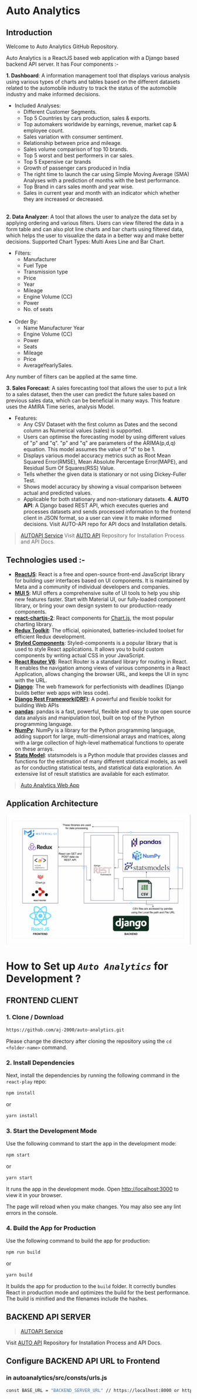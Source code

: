 # **Auto Analytics**


## **Introduction**

Welcome to Auto Analytics GitHub Repository.

Auto Analytics is a ReactJS based web application with a Django based backend API server. It has Four components :-

**1. Dashboard**: A information management tool that displays various analysis using various types of charts and tables based on the different datasets related to the automobile industry to track the status of the automobile industry and make informed decisions.
*	Included Analyses:
    * Different Customer Segments.
	* Top 5 Countries by cars production, sales & exports.
	* Top automakers worldwide by earnings, revenue, market cap & employee count.
	* Sales variation with consumer sentiment.
	* Relationship between price and mileage.
	* Sales volume comparison of top 10 brands.
	* Top 5 worst and best performers in car sales.
	* Top 5 Expensive car brands
	* Growth of passenger cars produced in India
	* The right time to launch the car using Simple Moving Average (SMA) Analyses with a prediction of months with the best performance.
	* Top Brand in cars sales month and year wise.
	* Sales in current year and month with an indicator which whether they are increased or decreased.
  <br/><br/>

**2. Data Analyzer**: A tool that allows the user to analyze the data set by applying ordering and various filters. Users can view filtered the data in a form table and can also plot line charts and bar charts using filtered data, which helps the user to visualize the data in a better way and make better decisions.
	Supported Chart Types: Multi Axes Line and Bar Chart.
* Filters: 
	* Manufacturer
	* Fuel Type
	* Transmission type
	* Price
	* Year
	* Mileage
	* Engine Volume (CC)
	* Power
     *  No. of seats
  <br/><br/>
* Order By: 
	 * Name Manufacturer Year
	 * Engine Volume (CC)
     * Power
	 * Seats
	 * Mileage
	 * Price
	 * AverageYearlySales.
  
 Any number of filters can be applied at the same time.

**3. Sales Forecast**: A sales forecasting tool that allows the user to put a link to a sales dataset, then the user can predict the future sales based on previous sales data, which can be beneficial in many ways. This feature uses the AMIRA Time series, analysis Model.
* Features: 
	* Any CSV Dataset with the first column as Dates and the second column as Numerical values (sales) is supported.
	* Users can optimise the forecasting model by using different values of "p" and "q". "p" and "q" are parameters of the ARIMA(p,d,q) equation. This model assumes the value of "d" to be 1.
	* Displays various model accuracy metrics such as Root Mean Squared Error(RMSE), Mean Absolute Percentage Error(MAPE), and Residual Sum Of Squares(RSS) Value.
	* Tells whether the given data is stationary or not using Dickey-Fuller Test.
	* Shows model accuracy by showing a visual comparison between actual and predicted values.
	* Applicable for both stationary and non-stationary datasets.
**4. AUTO API**: A Django based REST API, which executes queries and processes datasets and sends processed information to the frontend client in JSON format, so a user can view it to make informed decisions.
Visit AUTO-API repo for API docs and Installation details.
> [AUTOAPI Service](https://engage-autoapi.herokuapp.com)
Visit [AUTO API](https://github.com/aj-2000/autoapi) Repository for Installation Process and API Docs.

## **Technologies used :-**
* **[ReactJS](https://www.djangoproject.com/)**: React is a free and open-source front-end JavaScript library for building user interfaces based on UI components. It is maintained by Meta and a community of individual developers and companies.
* **[MUI 5](https://mui.com)**: MUI offers a comprehensive suite of UI tools to help you ship new features faster. Start with Material UI, our fully-loaded component library, or bring your own design system to our production-ready components.
* **[react-chartjs-2](https://react-chartjs-2.js.org)**: React components for [Chart.js](https://www.chartjs.org), the most popular charting library.
* **[Redux Toolkit](https://redux-toolkit.js.org)**: The official, opinionated, batteries-included toolset for efficient Redux development.
* **[Styled Components](https://styled-components.com/)**: Styled-components is a popular library that is used to style React applications. It allows you to build custom components by writing actual CSS in your JavaScript.
* **[React Router V6](https://reactrouter.com)**: React Router is a standard library for routing in React. It enables the navigation among views of various components in a React Application, allows changing the browser URL, and keeps the UI in sync with the URL.
* **[Django](https://www.djangoproject.com/)**: The web framework for perfectionists with deadlines (Django builds better web apps with less code).
* **[Django Rest Framework(DRF)](www.django-rest-framework.org/)**: A powerful and flexible toolkit for building Web APIs
* **[pandas](https://pandas.pydata.org/)**: pandas is a fast, powerful, flexible and easy to use open source data analysis and manipulation tool, built on top of the Python programming language.
* **[NumPy](https://numpy.org/)**: NumPy is a library for the Python programming language, adding support for large, multi-dimensional arrays and matrices, along with a large collection of high-level mathematical functions to operate on these arrays.
* **[Stats Model](https://www.statsmodels.org/stable/index.html)**: statsmodels is a Python module that provides classes and functions for the estimation of many different statistical models, as well as for conducting statistical tests, and statistical data exploration. An extensive list of result statistics are available for each estimator.

> [Auto Analytics Web App](https://autoanalytics.vercel.app)

## Application Architecture

![](https://github.com/aj-2000/auto-analytics/blob/master/Engage%20Project%20Application%20Architecture.png)

# **How to Set up *`Auto Analytics`* for Development ?**

## **FRONTEND CLIENT**

### 1. **Clone / Download**

```bash
https://github.com/aj-2000/auto-analytics.git
```

Please change the directory after cloning the repository using the `cd <folder-name>` command.

### 2. **Install Dependencies**
Next, install the dependencies by running the following command in the `react-play` repo:

```bash
npm install
```
or
  
```bash
yarn install
```

### 3. **Start the Development Mode**
Use the following command to start the app in the development mode:

```bash
npm start
```
or
  
```bash
yarn start
```

It runs the app in the development mode. Open [http://localhost:3000](http://localhost:3000) to view it in your browser.

The page will reload when you make changes. You may also see any lint errors in the console.

### 4. **Build the App for Production**
Use the following command to build the app for production:

```bash
npm run build
```
or
  
```bash
yarn build
```

It builds the app for production to the `build` folder. It correctly bundles React in production mode and optimizes the build for the best performance. The build is minified and the filenames include the hashes.

## **BACKEND API SERVER**
> [AUTOAPI Service](https://engage-autoapi.herokuapp.com)

Visit [AUTO API](https://github.com/aj-2000/autoapi) Repository for Installation Process and API Docs.

## **Configure BACKEND API URL to Frontend**

###  in autoanalytics/src/consts/urls.js
```bash
const BASE_URL = "BACKEND_SERVER_URL" // https://localhost:8000 or https://engage-autoapi.herokuapp.com
```